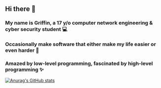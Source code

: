 ## Hi there 👋
### My name is Griffin, a 17 y/o computer network engineering & cyber security student 💻
### Occasionally make software that either make my life easier or even harder 🤣
### Amazed by low-level programming, fascinated by high-level programming ✨

[![Anurag's GitHub stats](https://github-readme-stats.vercel.app/api?username=griffinsectio?theme=nord)](https://github.com/anuraghazra/github-readme-stats)

<!--
**griffinsectio/griffinsectio** is a ✨ _special_ ✨ repository because its `README.md` (this file) appears on your GitHub profile.

Here are some ideas to get you started:

- 🔭 I’m currently working on ...
- 🌱 I’m currently learning ...
- 👯 I’m looking to collaborate on ...
- 🤔 I’m looking for help with ...
- 💬 Ask me about ...
- 📫 How to reach me: ...
- 😄 Pronouns: ...
- ⚡ Fun fact: ...
-->
